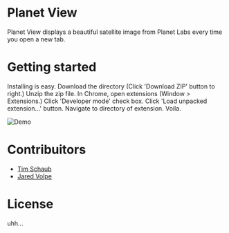 Planet View
======

Planet View displays a beautiful satellite image from Planet Labs every time you open a new tab.

Getting started
======

Installing is easy. Download the directory (Click 'Download ZIP' button to right.) Unzip the zip file. In Chrome, open extensions (Window > Extensions.) Click 'Developer mode' check box. Click 'Load unpacked extension...' button. Navigate to  directory of extension. Voila. 

![Demo](http://product-design.s3.amazonaws.com/planet-view-chrome-ext/quickcast.gif)

Contribuitors
======

* [Tim Schaub](https://github.com/tschaub)
* [Jared Volpe](https://github.com/plainspace)

License
======
uhh...
